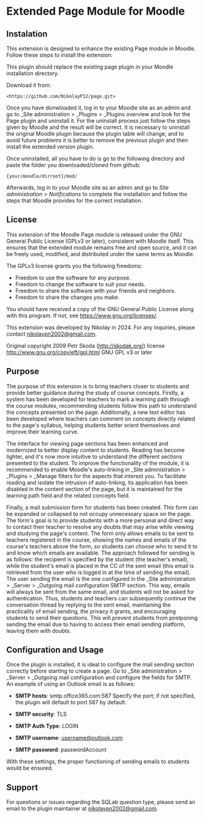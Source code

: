 # Extended Page Module for Moodle

## Instalation

This extension is designed to enhance the existing Page module in Moodle.
Follow these steps to install the extension:

This plugin should replace the existing page plugin in your Moodle installation directory.

Download it from:

    <https://github.com/NikolayP12/page.git>

Once you have donwloaded it, log in to your Moodle site as an admin and go to \_Site administration > \_Plugins > \_Plugins overview and look for the Page plugin and uninstall it. For the uninstall process just follow the steps given by Moodle and the result will be correct. It is necessary to uninstall the original Moodle plugin because the plugin table will change, and to avoid future problems it is better to remove the previous plugin and then install the extended version plugin.

Once uninstalled, all you have to do is go to the following directory and paste the folder you downloaded/cloned from github:

    {your/moodle/dirroot}/mod/

Afterwards, log in to your Moodle site as an admin and go to _Site administration >
Notifications_ to complete the installation and follow the steps that Moodle provides for the correct installation.

## License

This extension of the Moodle Page module is released under the GNU General Public License (GPLv3 or later), consistent with Moodle itself. This ensures that the extended module remains free and open source, and it can be freely used, modified, and distributed under the same terms as Moodle.

The GPLv3 license grants you the following freedoms:

- Freedom to use the software for any purpose.
- Freedom to change the software to suit your needs.
- Freedom to share the software with your friends and neighbors.
- Freedom to share the changes you make.

You should have received a copy of the GNU General Public License along with this program.
If not, see <https://www.gnu.org/licenses/>.

This extension was developed by Nikolay in 2024. For any inquiries, please contact nikolaypn2002@gmail.com.

Original copyright 2009 Petr Skoda (http://skodak.org/)
license http://www.gnu.org/copyleft/gpl.html GNU GPL v3 or later

## Purpose

The purpose of this extension is to bring teachers closer to students and provide better guidance during the study of course concepts. Firstly, a system has been developed for teachers to mark a learning path through the course modules, recommending students follow this path to understand the concepts presented on the page. Additionally, a new text editor has been developed where teachers can comment on concepts directly related to the page's syllabus, helping students better orient themselves and improve their learning curve.

The interface for viewing page sections has been enhanced and modernized to better display content to students. Reading has become lighter, and it's now more intuitive to understand the different sections presented to the student. To improve the functionality of the module, it is recommended to enable Moodle's auto-linking in \_Site administration > \_Plugins > \_Manage filters for the aspects that interest you. To facilitate reading and isolate the intrusion of auto-linking, its application has been disabled in the content section of the page, but it is maintained for the learning path field and the related concepts field.

Finally, a mail submission form for students has been created. This form can be expanded or collapsed to not occupy unnecessary space on the page. The form's goal is to provide students with a more personal and direct way to contact their teacher to resolve any doubts that may arise while viewing and studying the page's content. The form only allows emails to be sent to teachers registered in the course, showing the names and emails of the course's teachers above the form, so students can choose who to send it to and know which emails are available. The approach followed for sending is as follows: the recipient is specified by the student (the teacher's email), while the student's email is placed in the CC of the sent email (this email is retrieved from the user who is logged in at the time of sending the email). The user sending the email is the one configured in the \_Site administration > \_Server > \_Outgoing mail configuration SMTP section. This way, emails will always be sent from the same email, and students will not be asked for authentication. Thus, students and teachers can subsequently continue the conversation thread by replying to the sent email, maintaining the practicality of email sending, the privacy it grants, and encouraging students to send their questions. This will prevent students from postponing sending the email due to having to access their email sending platform, leaving them with doubts.

## Configuration and Usage

Once the plugin is installed, it is ideal to configure the mail sending section correctly before starting to create a page. Go to \_Site administration > \_Server > \_Outgoing mail configuration and configure the fields for SMTP. An example of using an Outlook email is as follows:

- **SMTP hosts**: smtp.office365.com:587
  Specify the port; if not specified, the plugin will default to port 587 by default.

- **SMTP security**: TLS

- **SMTP Auth Type**: LOGIN

- **SMTP username**: username@outlook.com

- **SMTP password**: passwordAccount

With these settings, the proper functioning of sending emails to students would be ensured.

## Support

For questions or issues regarding the SQLab question type, please send an email to the plugin maintainer at nikolaypn2002@gmail.com.
